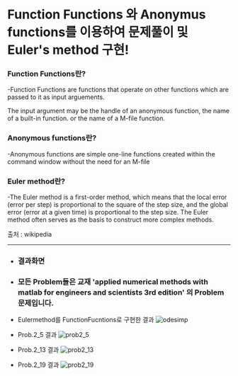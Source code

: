 # Function Functions 와 Anonymus functions를 이용하여 문제풀이 및 Euler's method 구현!


### Function Functions란?

-Function Functions are functions that operate on other functions which are passed to it as input arguements.

The input argument may be the handle of an anonymous function, the name of a built-in function. or the name of a M-file function.


### Anonymous functions란?

-Anonymous functions are simple one-line functions created within the command window without the need for an M-file
 

### Euler method란?

-The Euler method is a first-order method, which means that the local error (error per step) is proportional to the square of the step size, and the global error (error at a given time) is proportional to the step size. The Euler method often serves as the basis to construct more complex methods.

출처 : wikipedia

* * *
+ ### 결과화면

+ ### 모든 Problem들은 교재 'applied numerical methods with matlab for engineers and scientists 3rd edition' 의 Problem 문제입니다.

+ Eulermethod를 FunctionFucntions로 구현한 결과
![odesimp](https://user-images.githubusercontent.com/44973398/48885131-7dd73500-ee6a-11e8-9ec4-9b3700192d61.PNG)

+ Prob.2_5  결과
![prob2_5](https://user-images.githubusercontent.com/44973398/48885079-53857780-ee6a-11e8-8946-1fcc8f4994c0.png)

+ Prob.2_13 결과
![prob2_13](https://user-images.githubusercontent.com/44973398/48885089-5a13ef00-ee6a-11e8-818f-aba84528d11c.png)

+ Prob.2_19 결과
![prob2_19](https://user-images.githubusercontent.com/44973398/48885095-5f713980-ee6a-11e8-9418-889541648263.png)

